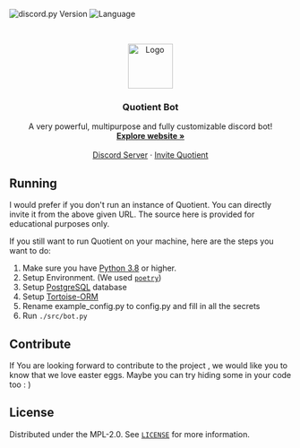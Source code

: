 ![discord.py Version](https://img.shields.io/badge/lib-discord.py%201.7.0-blue)
![Language](https://img.shields.io/badge/lang-Python%203.9-green)

<br />
<p align="center">
  <a href="https://quotientbot.xyz/">
    <img src="https://images-ext-2.discordapp.net/external/kyAZe_dSdtyWkGpY2gj3bQ5QmlZ2FXIGn1sMLu7E0ks/%3Fsize%3D1024/https/cdn.discordapp.com/avatars/746348747918934096/d6d9b5c3476078f542a56699bf5d391a.png?width=656&height=656" alt="Logo" width="80" height="80">
  </a>

  <h3 align="center">Quotient Bot</h3>

  <p align="center">
    A very powerful, multipurpose and fully customizable discord bot!
    <br />
    <a href="https://quotientbot.xyz/"><strong>Explore website »</strong></a>
    <br />
    <br />
    <a href="https://discord.gg/aBM5xz6">Discord Server</a>
    ·
    <a href="https://discord.com/oauth2/authorize?client_id=746348747918934096&permissions=21175985838&redirect_uri=https://discord.gg/aBM5xz6&response_type=code&scope=bot">Invite Quotient</a>
  </p>
</p>

## Running

I would prefer if you don't run an instance of Quotient. You can directly invite it from the above given URL. The source here is provided for educational purposes only.

If you still want to run Quotient on your machine, here are the steps you want to do:

1. Make sure you have [Python 3.8](https://www.python.org/) or higher.
2. Setup Environment. (We used [`poetry`](https://pypi.org/project/poetry/))
3. Setup [PostgreSQL](https://www.postgresql.org/) database
4. Setup [Tortoise-ORM](https://github.com/tortoise/tortoise-orm)
5. Rename example_config.py to config.py and fill in all the secrets
6. Run `./src/bot.py`

<!-- CONTRIBUTION -->

## Contribute

If You are looking forward to contribute to the project , we would like you to know that we love easter eggs.
Maybe you can try hiding some in your code too : )

<!-- LICENSE -->

## License

Distributed under the MPL-2.0. See [`LICENSE`](https://github.com/quotientbot/Quotient-Bot/blob/main/LICENSE) for more information.
